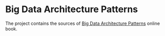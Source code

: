 # Big Data Architecture Patterns

The project contains the sources of [Big Data Architecture Patterns](https://kushal-luthra.github.io/big-data-architecture/) online book.
